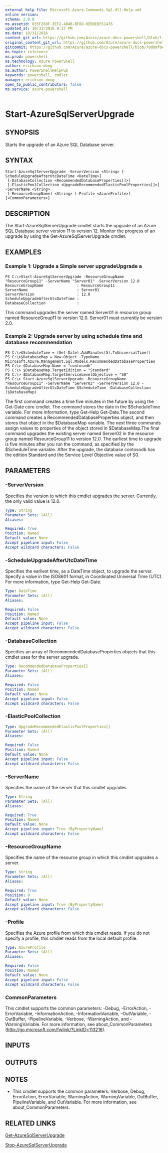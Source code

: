 ```yaml
---
external help file: Microsoft.Azure.Commands.Sql.dll-Help.xml
online version: 
schema: 2.0.0
ms.assetid: 035F260F-3EF2-4B4B-BF8D-0EB0EB551476
updated_at: 10/31/2016 9:17 PM
ms.date: 10/31/2016
content_git_url: https://github.com/Azure/azure-docs-powershell/blob/live/azureps-cmdlets-docs/ResourceManager/AzureRM.Sql/v0.9.8/Start-AzureSqlServerUpgrade.md
original_content_git_url: https://github.com/Azure/azure-docs-powershell/blob/live/azureps-cmdlets-docs/ResourceManager/AzureRM.Sql/v0.9.8/Start-AzureSqlServerUpgrade.md
gitcommit: https://github.com/Azure/azure-docs-powershell/blob/70d99f0e924efe152eb73454f7898f92d5a5db64/azureps-cmdlets-docs/ResourceManager/AzureRM.Sql/v0.9.8/Start-AzureSqlServerUpgrade.md
ms.topic: reference
ms.prod: powershell
ms.technology: Azure PowerShell
author: erickson-doug
ms.author: PowerShellHelpPub
keywords: powershell, cmdlet
manager: erickson-doug
open_to_public_contributors: false
ms.service: azure-powershell
---
```


# Start-AzureSqlServerUpgrade

## SYNOPSIS
Starts the upgrade of an Azure SQL Database server.

## SYNTAX

```
Start-AzureSqlServerUpgrade -ServerVersion <String> [-ScheduleUpgradeAfterUtcDateTime <DateTime>]
 [-DatabaseCollection <RecommendedDatabaseProperties[]>]
 [-ElasticPoolCollection <UpgradeRecommendedElasticPoolProperties[]>] -ServerName <String>
 [-ResourceGroupName] <String> [-Profile <AzureProfile>] [<CommonParameters>]
```

## DESCRIPTION
The Start-AzureSqlServerUpgrade cmdlet starts the upgrade of an Azure SQL Database server version 11 to version 12.
Monitor the progress of an upgrade by using the Get-AzureSqlServerUpgrade cmdlet.

## EXAMPLES

### Example 1: Upgrade a Simple server upgradeUpgrade a
```
PS C:\>Start-AzureSqlServerUpgrade -ResourceGroupName "ResourceGroup11" -ServerName "Server01" -ServerVersion 12.0
ResourceGroupName               : ResourceGroup11
ServerName                      : Server01
ServerVersion                   : 12.0
ScheduleUpgradeAfterUtcDateTime : 
DatabaseCollection              :
```

This command upgrades the server named Server01 in resource group named ResourceGroup11 to version 12.0.
Server01 must currently be version 2.0.

### Example 2: Upgrade server by using schedule time and database recommendation
```
PS C:\>$ScheduleTime = (Get-Date).AddMinutes(5).ToUniversalTime()
PS C:\>$DatabaseMap = New-Object -TypeName Microsoft.Azure.Management.Sql.Models.RecommendedDatabaseProperties
PS C:\> $DatabaseMap.Name = "contosodb"
PS C:\> $DatabaseMap.TargetEdition = "Standard"
PS C:\> $DatabaseMap.TargetServiceLevelObjective = "S0"
PS C:\> Start-AzureSqlServerUpgrade -ResourceGroupName "ResourceGroup11" -ServerName "Server02" -ServerVersion 12.0 -ScheduleUpgradeAfterUtcDateTime $ScheduleTime -DatabaseCollection ($DatabaseMap)
```

The first command creates a time five minutes in the future by using the Get-Date core cmdlet.
The command stores the date in the $ScheduleTime variable.
For more information, type Get-Help Get-Date.The second command creates a RecommendedDatabaseProperties object, and then stores that object in the $DatabaseMap variable.
The next three commands assign values to properties of the object stored in $DatabaseMap.The final command upgrades the existing server named Server02 in the  resource group named ResourceGroup11 to version 12.0.
The earliest time to upgrade is five minutes after you run the command, as specified by the $ScheduleTime variable.
After the upgrade, the database contosodb has the edition Standard and the Service Level Objective value of S0.

## PARAMETERS

### -ServerVersion
Specifies the version to which this cmdlet upgrades the server.
Currently, the only valid value is 12.0.

```yaml
Type: String
Parameter Sets: (All)
Aliases: 

Required: True
Position: Named
Default value: None
Accept pipeline input: False
Accept wildcard characters: False
```

### -ScheduleUpgradeAfterUtcDateTime
Specifies the earliest time, as a DateTime object, to upgrade the server.
Specify a value in the ISO8601 format, in Coordinated Universal Time (UTC).
For more information, type Get-Help Get-Date.

```yaml
Type: DateTime
Parameter Sets: (All)
Aliases: 

Required: False
Position: Named
Default value: None
Accept pipeline input: False
Accept wildcard characters: False
```

### -DatabaseCollection
Specifies an array of RecommendedDatabaseProperties objects that this cmdlet uses for the server upgrade.

```yaml
Type: RecommendedDatabaseProperties[]
Parameter Sets: (All)
Aliases: 

Required: False
Position: Named
Default value: None
Accept pipeline input: False
Accept wildcard characters: False
```

### -ElasticPoolCollection

```yaml
Type: UpgradeRecommendedElasticPoolProperties[]
Parameter Sets: (All)
Aliases: 

Required: False
Position: Named
Default value: None
Accept pipeline input: False
Accept wildcard characters: False
```

### -ServerName
Specifies the name of the server that this cmdlet upgrades.

```yaml
Type: String
Parameter Sets: (All)
Aliases: 

Required: True
Position: Named
Default value: None
Accept pipeline input: True (ByPropertyName)
Accept wildcard characters: False
```

### -ResourceGroupName
Specifies the name of the resource group in which this cmdlet upgrades a server.

```yaml
Type: String
Parameter Sets: (All)
Aliases: 

Required: True
Position: 0
Default value: None
Accept pipeline input: True (ByPropertyName)
Accept wildcard characters: False
```

### -Profile
Specifies the Azure profile from which this cmdlet reads.
If you do not specify a profile, this cmdlet reads from the local default profile.

```yaml
Type: AzureProfile
Parameter Sets: (All)
Aliases: 

Required: False
Position: Named
Default value: None
Accept pipeline input: False
Accept wildcard characters: False
```

### CommonParameters
This cmdlet supports the common parameters: -Debug, -ErrorAction, -ErrorVariable, -InformationAction, -InformationVariable, -OutVariable, -OutBuffer, -PipelineVariable, -Verbose, -WarningAction, and -WarningVariable. For more information, see about_CommonParameters (http://go.microsoft.com/fwlink/?LinkID=113216).

## INPUTS

## OUTPUTS

## NOTES
* This cmdlet supports the common parameters: Verbose, Debug, ErrorAction, ErrorVariable, WarningAction, WarningVariable, OutBuffer, PipelineVariable, and OutVariable. For more information, see about_CommonParameters.

## RELATED LINKS

[Get-AzureSqlServerUpgrade]()

[Stop-AzureSqlServerUpgrade]()


